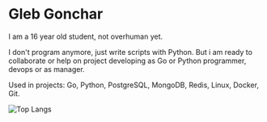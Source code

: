 # Gleb Gonchar
I am a 16 year old student, not overhuman yet.

I don't program anymore, just write scripts with Python. But i am ready to collaborate or help on project developing as Go or Python programmer, devops or as manager.

Used in projects: Go, Python, PostgreSQL, MongoDB, Redis, Linux, Docker, Git.
 
![Top Langs](https://github-readme-stats.vercel.app/api/top-langs/?username=gelerum&layout=compact&theme=default)

